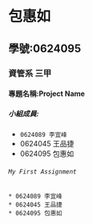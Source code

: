 # 包惠如

## 學號:0624095

### 資管系 三甲

#### 專題名稱:Project Name

##### 小組成員:
* `0624089 李宜峰`
* 0624045 王品捷
* 0624095 包惠如

###### `My First Assignment`

```
* 0624089 李宜峰
* 0624045 王品捷
* 0624095 包惠如
```
